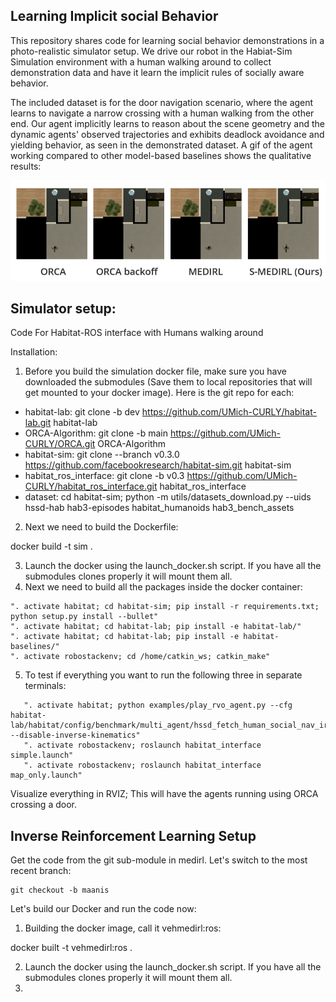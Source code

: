 ## Learning Implicit social Behavior 

This repository shares code for learning social behavior demonstrations in a photo-realistic simulator setup. We drive our robot in the Habiat-Sim Simulation environment with a human walking around to collect demonstration data and have it learn the implicit rules of socially aware behavior. 

The included dataset is for the door navigation scenario, where the agent learns to navigate a narrow crossing with a human walking from the other end. Our agent implicitly learns to reason about the scene geometry and the dynamic agents' observed trajectories and exhibits deadlock avoidance and yielding behavior, as seen in the demonstrated dataset. A gif of the agent working compared to other model-based baselines shows the qualitative results:

![til](./S_MEDIRL.gif)


## Simulator setup: 
Code For Habitat-ROS interface with Humans walking around 

Installation:
1. Before you build the simulation docker file, make sure you have downloaded the submodules (Save them to local repositories that will get mounted to your docker image). Here is the git repo for each:

- habitat-lab: git clone -b dev https://github.com/UMich-CURLY/habitat-lab.git habitat-lab
- ORCA-Algorithm: git clone -b main https://github.com/UMich-CURLY/ORCA.git ORCA-Algorithm
- habitat-sim: git clone --branch v0.3.0 https://github.com/facebookresearch/habitat-sim.git habitat-sim
- habitat_ros_interface: git clone -b v0.3 https://github.com/UMich-CURLY/habitat_ros_interface.git habitat_ros_interface
- dataset: cd habitat-sim; python -m utils/datasets_download.py --uids hssd-hab hab3-episodes habitat_humanoids hab3_bench_assets

2. Next we need to build the Dockerfile:

docker build -t sim .

3. Launch the docker using the launch_docker.sh script. If you have all the submodules clones properly it will mount them all.
4. Next we need to build all the packages inside the docker container:

```
". activate habitat; cd habitat-sim; pip install -r requirements.txt; python setup.py install --bullet"
". activate habitat; cd habitat-lab; pip install -e habitat-lab/"
". activate habitat; cd habitat-lab; pip install -e habitat-baselines/"
". activate robostackenv; cd /home/catkin_ws; catkin_make"
```

5. To test if everything you want to run the following three in separate terminals:
```
   ". activate habitat; python examples/play_rvo_agent.py --cfg habitat-lab/habitat/config/benchmark/multi_agent/hssd_fetch_human_social_nav_irl.yaml --disable-inverse-kinematics"
   ". activate robostackenv; roslaunch habitat_interface simple.launch"
   ". activate robostackenv; roslaunch habitat_interface map_only.launch"

```

Visualize everything in RVIZ; This will have the agents running using ORCA crossing a door. 
   
## Inverse Reinforcement Learning Setup 

Get the code from the git sub-module in medirl. Let's switch to the most recent branch:

```
git checkout -b maanis
```
Let's build our Docker and run the code now:

1. Building the docker image, call it vehmedirl:ros:

  docker built -t vehmedirl:ros .

2. Launch the docker using the launch_docker.sh script. If you have all the submodules clones properly it will mount them all.
3. 
